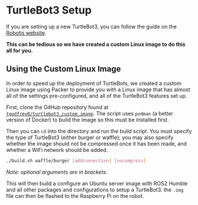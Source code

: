 # TurtleBot3 Setup

If you are setting up a new TurtleBot3, you can follow the guide on the [Robotis website](https://emanual.robotis.com/docs/en/platform/turtlebot3/quick-start/).

**This can be tedious so we have created a custom Linux image to do this all for you.**

## Using the Custom Linux Image

In order to speed up the deployment of TurtleBots, we created a custom Linux image using Packer to provide you with a Linux image that has almost all of the settings pre-configured, and all of the TurtleBot3 features set up.

First, clone the GitHub repository found at [`tgodfrey0/turtlebot3_custom_image`](https://github.com/tgodfrey0/turtlebot3_custom_image). The script uses `podman` (a better version of Docker) to build the image so this must be installed first.

Then you can `cd` into the directory and run the build script. You must specify the type of TurtleBot3 (either burger or waffle); you may also specify whether the image should not be compressed once it has been made, and whether a WiFi network should be added.

```bash
./build.sh waffle/burger [addconnection] [nocompress]
```

_Note: optional arguments are in brackets._

This will then build a configure an Ubuntu server image with ROS2 Humble and all other packages and configurations to setup a TurtleBot3. the `.img` file can then be flashed to the Raspberry Pi on the robot.
